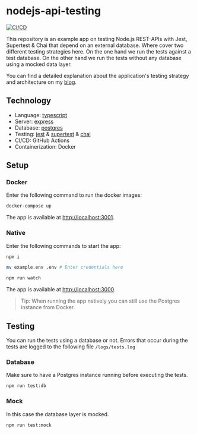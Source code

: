 # nodejs-api-testing

[![CI/CD](https://github.com/larswaechter/nodejs-api-testing/actions/workflows/actions.yml/badge.svg)](https://github.com/larswaechter/nodejs-api-testing/actions/workflows/actions.yml)

This repository is an example app on testing Node.js REST-APIs with Jest, Supertest & Chai that depend on an external database. Where cover two different testing strategies here. On the one hand we run the tests against a test database. On the other hand we run the tests without any database using a mocked data layer.

You can find a detailed explanation about the application's testing strategy and architecture on my [blog](https://larswaechter.dev/blog/nodejs-api-testing/).

## Technology

- Language: [typescript](https://www.npmjs.com/package/typescript)
- Server: [express](https://www.npmjs.com/package/express)
- Database: [postgres](https://www.npmjs.com/package/pg)
- Testing: [jest](https://www.npmjs.com/package/jest) & [supertest](https://www.npmjs.com/package/supertest) & [chai](https://www.npmjs.com/package/chai)
- CI/CD: GitHub Actions
- Containerization: Docker

## Setup

### Docker

Enter the following command to run the docker images:

```bash
docker-compose up
```

The app is available at [http://localhost:3001](http://localhost:3001).

### Native

Enter the following commands to start the app:

```bash
npm i

mv example.env .env	# Enter credentials here

npm run watch
```

The app is available at [http://localhost:3000](http://localhost:3000).

> Tip: When running the app natively you can still use the Postgres instance from Docker.

## Testing

You can run the tests using a database or not. Errors that occur during the tests are logged to the following file `/logs/tests.log`

### Database

Make sure to have a Postgres instance running before executing the tests.

```bash
npm run test:db
```

### Mock

In this case the database layer is mocked.

```bash
npm run test:mock
```
